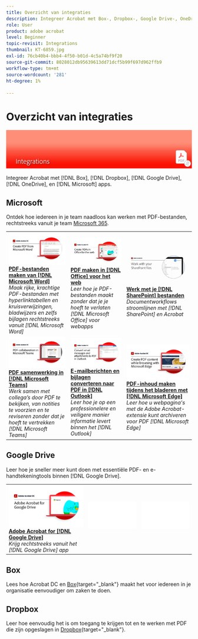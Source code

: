 ```yaml
---
title: Overzicht van integraties
description: Integreer Acrobat met Box-, Dropbox-, Google Drive-, OneDrive- en Microsoft-apps
role: User
product: adobe acrobat
level: Beginner
topic-revisit: Integrations
thumbnail: KT-6859.jpg
exl-id: 76cb40b4-bbb4-4f50-b01d-4c5a74bf9f20
source-git-commit: 8028012db95639613dd71dcf5b99f697d962ffb9
workflow-type: tm+mt
source-wordcount: '281'
ht-degree: 1%

---
```


# Overzicht van integraties

![Acrobat-integratieafbeelding](../assets/Hero-Integrate.png)

Integreer Acrobat met [!DNL Box], [!DNL Dropbox], [!DNL Google Drive], [!DNL OneDrive], en [!DNL Microsoft] apps.

## Microsoft

Ontdek hoe iedereen in je team naadloos kan werken met PDF-bestanden, rechtstreeks vanuit je team [Microsoft 365](https://www.adobe.com/documentcloud/integrations/microsoft-office-365.html).

<table style="table-layout:fixed">
<tr>
  <td>
    <a href="createfromword.md">
      <img alt="PDF-bestanden maken van Microsoft Word" src="../assets/CreateWord.png" />
    </a>
    <div>
    <a href="createfromword.md"><strong>PDF-bestanden maken van [!DNL Microsoft Word]</strong></a>
    </div>
    <em>Maak rijke, krachtige PDF-bestanden met hyperlinktabellen en kruisverwijzingen, bladwijzers en zelfs bijlagen rechtstreeks vanuit [!DNL Microsoft Word]</em>
    <br>
  </td>
  <td>
    <a href="createofficeweb.md">
      <img alt="PDF maken in [!DNL Office] voor het web" src="../assets/Officeweb_1280.png" />
    </a>
    <div>
    <a href="createofficeweb.md"><strong>PDF maken in [!DNL Office] voor het web</strong></a>
    </div>
    <em>Leer hoe je PDF-bestanden maakt zonder dat je je hoeft te verlaten [!DNL Microsoft Office] voor webapps</em>
    <br>
  </td>  
  <td>
    <a href="acrobatandsp.md">
      <img alt="Werk met je [!DNL SharePoint] bestanden" src="../assets/SharePoint.png" />
    </a>
    <div>
    <a href="acrobatandsp.md"><strong>Werk met je [!DNL SharePoint] bestanden</strong></a>
    </div>
    <em>Documentworkflows stroomlijnen met [!DNL SharePoint] en Acrobat</em>
    <br>
  </td>  
</tr>
<tr>
  <td>
    <a href="acrobatandteams.md">
      <img alt="PDF samenwerking in [!DNL Microsoft Teams]" src="../assets/MicrosoftTeams.png" />
    </a>
    <div>
    <a href="acrobatandteams.md"><strong>PDF samenwerking in [!DNL Microsoft Teams]</strong></a>
    </div>
    <em>Werk samen met collega’s door PDF te bekijken, van notities te voorzien en te reviseren zonder dat je hoeft te vertrekken [!DNL Microsoft Teams]</em>
    <br>
  </td>
  <td>
    <a href="outlook.md">
      <img alt="E-mailberichten en bijlagen omzetten naar PDF in Outlook" src="../assets/Outlook.jpg" />
    </a>
    <div>
    <a href="outlook.md"><strong>E-mailberichten en bijlagen converteren naar PDF in [!DNL Outlook]</strong></a>
    </div>
    <em>Leer hoe je op een professionelere en veiligere manier informatie levert binnen het [!DNL Outlook]</em>
    <br>
  </td>
  <td>
    <a href="edge.md">
      <img alt="PDF-inhoud maken tijdens het bladeren met [!DNL Microsoft Edge]" src="../assets/Edge_1280.png" />
    </a>
    <div>
    <a href="edge.md"><strong>PDF-inhoud maken tijdens het bladeren met [!DNL Microsoft Edge]</strong></a>
    </div>
    <em>Leer hoe u webpagina's met de Adobe Acrobat-extensie kunt archiveren voor PDF [!DNL Microsoft Edge]</em>
    <br>
  </td>
</tr>
</table>

## Google Drive

Leer hoe je sneller meer kunt doen met essentiële PDF- en e-handtekeningtools binnen [!DNL Google Drive].

<table style="table-layout:fixed">
<tr>
  <td>
    <a href="acrobatandgoogle.md">
      <img alt="Adobe Acrobat for Google Drive" src="../assets/acrobatgoogle.jpg" />
    </a>
    <div>
    <a href="acrobatandgoogle.md"><strong>Adobe Acrobat for [!DNL Google Drive]</strong></a>
    </div>
    <em>Krijg rechtstreeks vanuit het [!DNL Google Drive] app</em>
    <br>
  </td>
  <td>
   <img alt="Spacer" src="../assets/Whitespacer.png" />
    <div>
    <br>
  </td>
  <td>
   <img alt="Spacer" src="../assets/Whitespacer.png" />
    <div>
    <br>
  </td>
</tr>
</table>

## Box

Lees hoe Acrobat DC en [Box](https://www.adobe.com/documentcloud/integrations/box.html){target=&quot;_blank&quot;} maakt het voor iedereen in je organisatie eenvoudiger om zaken te doen.

## Dropbox

Leer hoe eenvoudig het is om toegang te krijgen tot en te werken met PDF die zijn opgeslagen in [Dropbox](https://www.adobe.com/documentcloud/integrations/dropbox.html){target=&quot;_blank&quot;}.
